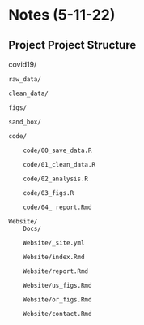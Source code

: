 # Notes (5-11-22)

## Project Project Structure 

covid19/
  
    raw_data/
  
    clean_data/
  
    figs/
  
    sand_box/
  
    code/
    
        code/00_save_data.R
    
        code/01_clean_data.R
        
        code/02_analysis.R
        
        code/03_figs.R
    
        code/04_ report.Rmd
  
    Website/
        Docs/
   
        Website/_site.yml
    
        Website/index.Rmd
        
        Website/report.Rmd
    
        Website/us_figs.Rmd
    
        Website/or_figs.Rmd
    
        Website/contact.Rmd

